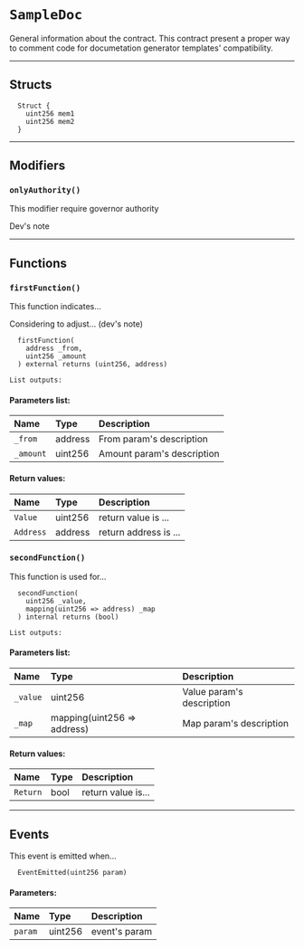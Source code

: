 [SampleDoc]: #SampleDoc
[SampleDoc-onlyAuthority--]: #SampleDoc-onlyAuthority--
[SampleDoc-authority-address]: #SampleDoc-authority-address
[SampleDoc-map-mapping-uint256----address-]: #SampleDoc-map-mapping-uint256----address-
[SampleDoc-firstFunction-address-uint256-]: #SampleDoc-firstFunction-address-uint256-
[SampleDoc-secondFunction-uint256-mapping-uint256----address--]: #SampleDoc-secondFunction-uint256-mapping-uint256----address--
[SampleDoc-EventEmitted-uint256-]: #SampleDoc-EventEmitted-uint256-
[SampleDoc-Struct]: #SampleDoc-Struct
# `SampleDoc`

General information about the contract. This contract present a proper way to comment code for documetation generator templates' compatibility.



---
## Structs

```solidity
  Struct {
    uint256 mem1
    uint256 mem2
  }
```

---


## Modifiers

### `onlyAuthority()`

This modifier require governor authority


Dev's note


---

## Functions


### `firstFunction()`
  This function indicates...

  Considering to adjust... (dev's note)

  
```solidity
  firstFunction(
    address _from,
    uint256 _amount
  ) external returns (uint256, address)
```
`List outputs:`

#### Parameters list:

| Name | Type | Description                                                          |
| :--- | :--- | :------------------------------------------------------------------- |
|`_from` | address | From param's description
|`_amount` | uint256 | Amount param's description




#### Return values:
| Name                           | Type          | Description                                                                  |
| :----------------------------- | :------------ | :--------------------------------------------------------------------------- |
|`Value`| uint256 | return value is ...
|`Address`| address | return address is ...


### `secondFunction()`
  This function is used for...

  
  
```solidity
  secondFunction(
    uint256 _value,
    mapping(uint256 => address) _map
  ) internal returns (bool)
```
`List outputs:`

#### Parameters list:

| Name | Type | Description                                                          |
| :--- | :--- | :------------------------------------------------------------------- |
|`_value` | uint256 | Value param's description
|`_map` | mapping(uint256 => address) | Map param's description




#### Return values:
| Name                           | Type          | Description                                                                  |
| :----------------------------- | :------------ | :--------------------------------------------------------------------------- |
|`Return`| bool | return value is...


---

## Events


This event is emitted when...



```solidity
  EventEmitted(uint256 param)
```
#### Parameters:
| Name                           | Type          | Description                                    |
| :----------------------------- | :------------ | :--------------------------------------------- |
|`param`| uint256 | event's param


